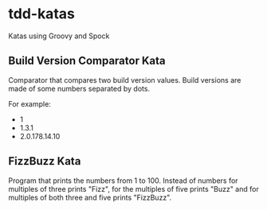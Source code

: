 tdd-katas
============================
Katas using Groovy and Spock


Build Version Comparator Kata
----------------------------------

Comparator that compares two build version values.
Build versions are made of some numbers separated by dots.

For example:

* 1
* 1.3.1
* 2.0.178.14.10

FizzBuzz Kata
--------------

Program that prints the numbers from 1 to 100.
Instead of numbers for multiples of three prints "Fizz", for the multiples of five prints "Buzz"
and for multiples of both three and five prints "FizzBuzz".
  
